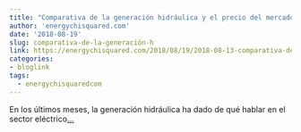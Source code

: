 ```yaml
---
title: "Comparativa de la generación hidráulica y el precio del mercado mayorista"
author: 'energychisquared.com'
date: '2018-08-19'
slug: comparativa-de-la-generación-h
link: https://energychisquared.com/2018/08/19/2018-08-13-comparativa-de-la-generaci%C3%B3n-hidr%C3%A1ulica-y-el-precio-del-mercado-mayorista.html
categories:
- bloglink
tags:
  - energychisquaredcom
---
```


En los últimos meses, la generación hidráulica ha dado de qué hablar en el sector eléctrico[... <i class="fas fa-external-link-alt"></i>](https://energychisquared.com/2018/08/19/2018-08-13-comparativa-de-la-generaci%C3%B3n-hidr%C3%A1ulica-y-el-precio-del-mercado-mayorista.html)

